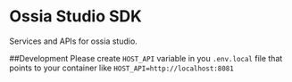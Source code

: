 # Ossia Studio SDK

Services and APIs for ossia studio.

##Development
Please create `HOST_API` variable in you `.env.local` file that points to your container like `HOST_API=http://localhost:8081`
